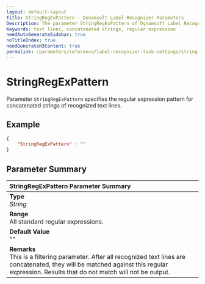 ```yaml
---
layout: default-layout
Title: StringRegExPattern - Dynamsoft Label Recognizer Parameters
Description: The parameter StringRegExPattern of Dynamsoft Label Recognizer defines the regular expression pattern for concatenated strings of recognized text lines.
Keywords: text lines, concatenated strings, regular expression
needAutoGenerateSidebar: true
noTitleIndex: true
needGenerateH3Content: true
permalink: /parameters/reference/label-recognizer-task-settings/string-regex-pattern.html
---
```


# StringRegExPattern

Parameter `StringRegExPattern` specifies the regular expression pattern for concatenated strings of recognized text lines.

## Example

```json
{
    "StringRegExPattern" : ""
}
```

## Parameter Summary

| StringRegExPattern Parameter Summary |
| :----------------------------------- |
| **Type**<br>*String* |
| **Range**<br>All standard regular expressions.|
| **Default Value**<br>"" |
| **Remarks**<br>This is a filtering parameter. After all recognized text lines are concatenated, they will be matched against this regular expression. Results that do not match will not be output.|
